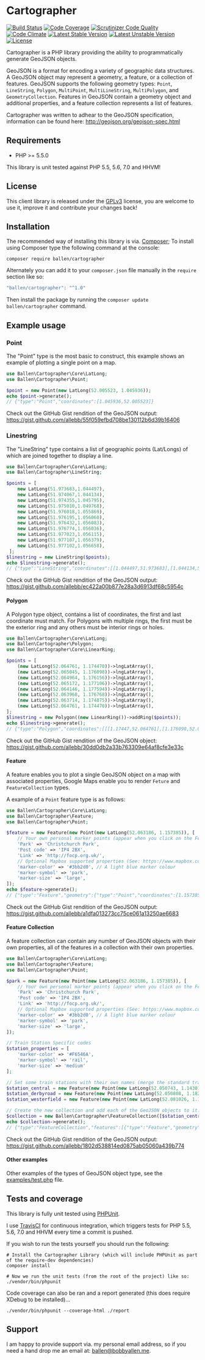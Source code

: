 # Cartographer

[![Build Status](https://scrutinizer-ci.com/g/allebb/cartographer/badges/build.png?b=master)](https://scrutinizer-ci.com/g/allebb/cartographer/build-status/master)
[![Code Coverage](https://scrutinizer-ci.com/g/allebb/cartographer/badges/coverage.png?b=master)](https://scrutinizer-ci.com/g/allebb/cartographer/?branch=master)
[![Scrutinizer Code Quality](https://scrutinizer-ci.com/g/allebb/cartographer/badges/quality-score.png?b=master)](https://scrutinizer-ci.com/g/allebb/cartographer/?branch=master)
[![Code Climate](https://codeclimate.com/github/allebb/cartographer/badges/gpa.svg)](https://codeclimate.com/github/allebb/cartographer)
[![Latest Stable Version](https://poser.pugx.org/ballen/cartographer/v/stable)](https://packagist.org/packages/ballen/cartographer)
[![Latest Unstable Version](https://poser.pugx.org/ballen/cartographer/v/unstable)](https://packagist.org/packages/ballen/cartographer)
[![License](https://poser.pugx.org/ballen/cartographer/license)](https://packagist.org/packages/ballen/cartographer)

Cartographer is a PHP library providing the ability to programmatically generate GeoJSON objects.

GeoJSON is a format for encoding a variety of geographic data structures. A GeoJSON object may represent a geometry, a feature, or a collection of features. GeoJSON supports the following geometry types: ``Point``, ``LineString``, ``Polygon``, ``MultiPoint``, ``MultiLineString``, ``MultiPolygon``, and ``GeometryCollection``. Features in GeoJSON contain a geometry object and additional properties, and a feature collection represents a list of features.

Cartographer was written to adhear to the GeoJSON specification, information can be found here: http://geojson.org/geojson-spec.html

Requirements
------------

* PHP >= 5.5.0

This library is unit tested against PHP 5.5, 5.6, 7.0 and HHVM!

License
-------

This client library is released under the [GPLv3](https://raw.githubusercontent.com/allebb/cartographer/master/LICENSE) license, you are welcome to use it, improve it and contribute your changes back!

Installation
------------

The recommended way of installing this library is via. [Composer](http://getcomposer.org); To install using Composer type the following command at the console:

```shell
composer require ballen/cartographer
```

Alternately you can add it to your ``composer.json`` file manually in the `require` section like so:

```php
"ballen/cartographer": "^1.0"
```
Then install the package by running the ``composer update ballen/cartographer`` command.

Example usage
-------------

### Point

The "Point" type is the most basic to construct, this example shows an example of plotting a single point on a map.

```php
use Ballen\Cartographer\Core\LatLong;
use Ballen\Cartographer\Point;

$point = new Point(new LatLong(52.005523, 1.045936));
echo $point->generate();
// {"type":"Point","coordinates":[1.045936,52.005523]}
```

Check out the GitHub Gist rendition of the GeoJSON output: https://gist.github.com/allebb/55f059efbd708be130112b6d39b16406

### Linestring

The "LineString" type contains a list of geographic points (Lat/Longs) of which are joined together to display a line.

```php
use Ballen\Cartographer\Core\LatLong;
use Ballen\Cartographer\LineString;

$points = [
    new LatLong(51.973683,1.044497),
    new LatLong(51.974067,1.044134),
    new LatLong(51.974355,1.045795),
    new LatLong(51.975010,1.049768),
    new LatLong(51.976018,1.055869),
    new LatLong(51.976195,1.056060),
    new LatLong(51.976432,1.056083),
    new LatLong(51.976774,1.056036),
    new LatLong(51.977023,1.056115),
    new LatLong(51.977107,1.056379),
    new LatLong(51.977102,1.056658),
 ];
$linestring = new LineString($points);
echo $linestring->generate();
// {"type":"LineString","coordinates":[[1.044497,51.973683],[1.044134,51.974067],[1.045795,51.974355],[1.049768,51.97501],[1.055869,51.976018],[1.05606,51.976195],[1.056083,51.976432],[1.056036,51.976774],[1.056115,51.977023],[1.056379,51.977107],[1.056658,51.977102]]}
```

Check out the GitHub Gist rendition of the GeoJSON output: https://gist.github.com/allebb/ec422a00b877e28a3d6913df68c5954c

#### Polygon

A Polygon type object, contains a list of coordinates, the first and last coordinate must match. For Polygons with multiple rings, the first must be the exterior ring and any others must be interior rings or holes.

```php
use Ballen\Cartographer\Core\LatLong;
use Ballen\Cartographer\Polygon;
use Ballen\Cartographer\Core\LinearRing;

$points = [
    (new LatLong(52.064761, 1.174470))->lngLatArray(),
    (new LatLong(52.065045, 1.176098))->lngLatArray(),
    (new LatLong(52.064964, 1.176156))->lngLatArray(),
    (new LatLong(52.065172, 1.177106))->lngLatArray(),
    (new LatLong(52.064146, 1.177594))->lngLatArray(),
    (new LatLong(52.063968, 1.176768))->lngLatArray(),
    (new LatLong(52.063714, 1.174875))->lngLatArray(),
    (new LatLong(52.064761, 1.174470))->lngLatArray(),
];
$linestring = new Polygon((new LinearRing())->addRing($points));
echo $linestring->generate();
// {"type":"Polygon","coordinates":[[[1.17447,52.064761],[1.176098,52.065045],[1.176156,52.064964],[1.177106,52.065172],[1.177594,52.064146],[1.176768,52.063968],[1.174875,52.063714],[1.17447,52.064761]]]}
```

Check out the GitHub Gist rendition of the GeoJSON object: https://gist.github.com/allebb/30dd0db2a33b763309e64af8cfe3e33c

#### Feature

A feature enables you to plot a single GeoJSON object on a map with associated properties, Google Maps enable you to render ``Feture`` and ``FeatureCollection`` types.

A example of a ``Point`` feature type is as follows:

```php
use Ballen\Cartographer\Core\LatLong;
use Ballen\Cartographer\Feature;
use Ballen\Cartographer\Point;

$feature = new Feature(new Point(new LatLong(52.063186, 1.157385)), [
    // Your own personal marker points (appear when you click on the Feature point)
    'Park' => 'Christchurch Park',
    'Post code' => 'IP4 2BX',
    'Link' => 'http://focp.org.uk/',
    // Optional Mapbox supported properties (See: https://www.mapbox.com/help/markers/)
    'marker-color' => '#3bb2d0', // A light blue marker colour
    'marker-symbol' => 'park',
    'marker-size' => 'large',
]);
echo $feature->generate();
// {"type":"Feature","geometry":{"type":"Point","coordinates":[1.157385,52.063186]},"properties":{"Park":"Christchurch Park","Post code":"IP4 2BX","Link":"http:\/\/focp.org.uk\/","marker-color":"#3bb2d0","marker-symbol":"park","marker-size":"large"}}
```

Check out the GitHub Gist rendition of the GeoJSON output: https://gist.github.com/allebb/a1dfa013273cc75ce061a13250ae6683

#### Feature Collection

A feature collection can contain any number of GeoJSON objects with their own properties, all of the features in a collection with their own properties.

```php
use Ballen\Cartographer\Core\LatLong;
use Ballen\Cartographer\Feature;
use Ballen\Cartographer\Point;

$park = new Feature(new Point(new LatLong(52.063186, 1.157385)), [
    // Your own personal marker points (appear when you click on the Feature point)
    'Park' => 'Christchurch Park',
    'Post code' => 'IP4 2BX',
    'Link' => 'http://focp.org.uk/',
    // Optional Mapbox supported properties (See: https://www.mapbox.com/help/markers/)
    'marker-color' => '#3bb2d0', // A light blue marker colour
    'marker-symbol' => 'park',
    'marker-size' => 'large',
]);

// Train Station Specific codes
$station_properties = [
    'marker-color' => '#F6546A',
    'marker-symbol' => 'rail',
    'marker-size' => 'medium'
];

// Set some train stations with their own names (merge the standard train station details)
$station_central = new Feature(new Point(new LatLong(52.050743, 1.143012)), array_merge($station_properties, ['Name' => 'Ipswich Train Station']));
$station_derbyroad = new Feature(new Point(new LatLong(52.050808, 1.182638)), array_merge($station_properties, ['Name' => 'Derby Road Station']));
$station_westerfield = new Feature(new Point(new LatLong(52.081026, 1.166773)), array_merge($station_properties, ['Name' => 'Westerfield Train Station']));

// Create the new collection and add each of the GeoJSON objects to it...
$collection = new Ballen\Cartographer\FeatureCollection([$station_central, $park, $station_westerfield, $station_derbyroad]);
echo $collection->generate();
// {"type":"FeatureCollection","features":[{"type":"Feature","geometry":{"type":"Point","coordinates":[1.143012,52.050743]},"properties":{"marker-color":"#F6546A","marker-symbol":"rail","marker-size":"medium","Name":"Ipswich Train Station"}},{"type":"Feature","geometry":{"type":"Point","coordinates":[1.157385,52.063186]},"properties":{"Park":"Christchurch Park","Post code":"IP4 2BX","Link":"http:\/\/focp.org.uk\/","marker-color":"#3bb2d0","marker-symbol":"park","marker-size":"large"}},{"type":"Feature","geometry":{"type":"Point","coordinates":[1.166773,52.081026]},"properties":{"marker-color":"#F6546A","marker-symbol":"rail","marker-size":"medium","Name":"Westerfield Train Station"}},{"type":"Feature","geometry":{"type":"Point","coordinates":[1.182638,52.050808]},"properties":{"marker-color":"#F6546A","marker-symbol":"rail","marker-size":"medium","Name":"Derby Road Station"}}]}
```

Check out the GitHub Gist rendition of the GeoJSON output: https://gist.github.com/allebb/1802d538814ed0875ab05060a439b774

#### Other examples

Other examples of the types of GeoJSON object type, see the [examples/test.php](https://github.com/allebb/cartographer/blob/master/examples/test.php) file.

Tests and coverage
------------------

This library is fully unit tested using [PHPUnit](https://phpunit.de/).

I use [TravisCI](https://travis-ci.org/) for continuous integration, which triggers tests for PHP 5.5, 5.6, 7.0 and HHVM every time a commit is pushed.

If you wish to run the tests yourself you should run the following:

```shell
# Install the Cartographer Library (which will include PHPUnit as part of the require-dev dependencies)
composer install

# Now we run the unit tests (from the root of the project) like so:
./vendor/bin/phpunit
```

Code coverage can also be ran and a report generated (this does require XDebug to be installed)...

```shell
./vendor/bin/phpunit --coverage-html ./report
```

Support
-------

I am happy to provide support via. my personal email address, so if you need a hand drop me an email at: [ballen@bobbyallen.me](mailto:ballen@bobbyallen.me).
